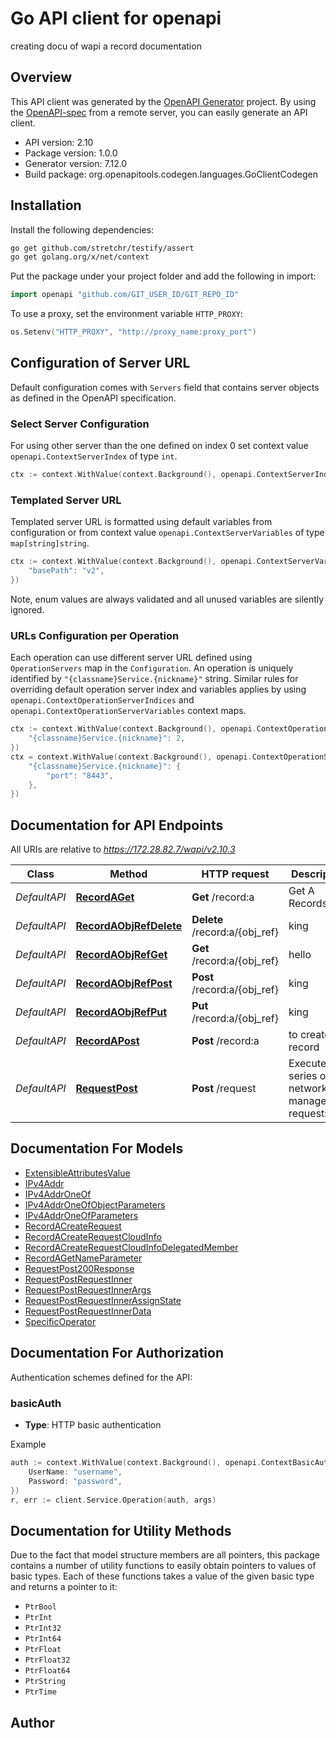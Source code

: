 # Go API client for openapi

creating docu of wapi a record documentation

## Overview
This API client was generated by the [OpenAPI Generator](https://openapi-generator.tech) project.  By using the [OpenAPI-spec](https://www.openapis.org/) from a remote server, you can easily generate an API client.

- API version: 2.10
- Package version: 1.0.0
- Generator version: 7.12.0
- Build package: org.openapitools.codegen.languages.GoClientCodegen

## Installation

Install the following dependencies:

```sh
go get github.com/stretchr/testify/assert
go get golang.org/x/net/context
```

Put the package under your project folder and add the following in import:

```go
import openapi "github.com/GIT_USER_ID/GIT_REPO_ID"
```

To use a proxy, set the environment variable `HTTP_PROXY`:

```go
os.Setenv("HTTP_PROXY", "http://proxy_name:proxy_port")
```

## Configuration of Server URL

Default configuration comes with `Servers` field that contains server objects as defined in the OpenAPI specification.

### Select Server Configuration

For using other server than the one defined on index 0 set context value `openapi.ContextServerIndex` of type `int`.

```go
ctx := context.WithValue(context.Background(), openapi.ContextServerIndex, 1)
```

### Templated Server URL

Templated server URL is formatted using default variables from configuration or from context value `openapi.ContextServerVariables` of type `map[string]string`.

```go
ctx := context.WithValue(context.Background(), openapi.ContextServerVariables, map[string]string{
	"basePath": "v2",
})
```

Note, enum values are always validated and all unused variables are silently ignored.

### URLs Configuration per Operation

Each operation can use different server URL defined using `OperationServers` map in the `Configuration`.
An operation is uniquely identified by `"{classname}Service.{nickname}"` string.
Similar rules for overriding default operation server index and variables applies by using `openapi.ContextOperationServerIndices` and `openapi.ContextOperationServerVariables` context maps.

```go
ctx := context.WithValue(context.Background(), openapi.ContextOperationServerIndices, map[string]int{
	"{classname}Service.{nickname}": 2,
})
ctx = context.WithValue(context.Background(), openapi.ContextOperationServerVariables, map[string]map[string]string{
	"{classname}Service.{nickname}": {
		"port": "8443",
	},
})
```

## Documentation for API Endpoints

All URIs are relative to *https://172.28.82.7/wapi/v2.10.3*

Class | Method | HTTP request | Description
------------ | ------------- | ------------- | -------------
*DefaultAPI* | [**RecordAGet**](docs/DefaultAPI.md#recordaget) | **Get** /record:a | Get A Records
*DefaultAPI* | [**RecordAObjRefDelete**](docs/DefaultAPI.md#recordaobjrefdelete) | **Delete** /record:a/{obj_ref} | king
*DefaultAPI* | [**RecordAObjRefGet**](docs/DefaultAPI.md#recordaobjrefget) | **Get** /record:a/{obj_ref} | hello
*DefaultAPI* | [**RecordAObjRefPost**](docs/DefaultAPI.md#recordaobjrefpost) | **Post** /record:a/{obj_ref} | king
*DefaultAPI* | [**RecordAObjRefPut**](docs/DefaultAPI.md#recordaobjrefput) | **Put** /record:a/{obj_ref} | king
*DefaultAPI* | [**RecordAPost**](docs/DefaultAPI.md#recordapost) | **Post** /record:a | to create  record
*DefaultAPI* | [**RequestPost**](docs/DefaultAPI.md#requestpost) | **Post** /request | Execute a series of network management requests


## Documentation For Models

 - [ExtensibleAttributesValue](docs/ExtensibleAttributesValue.md)
 - [IPv4Addr](docs/IPv4Addr.md)
 - [IPv4AddrOneOf](docs/IPv4AddrOneOf.md)
 - [IPv4AddrOneOfObjectParameters](docs/IPv4AddrOneOfObjectParameters.md)
 - [IPv4AddrOneOfParameters](docs/IPv4AddrOneOfParameters.md)
 - [RecordACreateRequest](docs/RecordACreateRequest.md)
 - [RecordACreateRequestCloudInfo](docs/RecordACreateRequestCloudInfo.md)
 - [RecordACreateRequestCloudInfoDelegatedMember](docs/RecordACreateRequestCloudInfoDelegatedMember.md)
 - [RecordAGetNameParameter](docs/RecordAGetNameParameter.md)
 - [RequestPost200Response](docs/RequestPost200Response.md)
 - [RequestPostRequestInner](docs/RequestPostRequestInner.md)
 - [RequestPostRequestInnerArgs](docs/RequestPostRequestInnerArgs.md)
 - [RequestPostRequestInnerAssignState](docs/RequestPostRequestInnerAssignState.md)
 - [RequestPostRequestInnerData](docs/RequestPostRequestInnerData.md)
 - [SpecificOperator](docs/SpecificOperator.md)


## Documentation For Authorization


Authentication schemes defined for the API:
### basicAuth

- **Type**: HTTP basic authentication

Example

```go
auth := context.WithValue(context.Background(), openapi.ContextBasicAuth, openapi.BasicAuth{
	UserName: "username",
	Password: "password",
})
r, err := client.Service.Operation(auth, args)
```


## Documentation for Utility Methods

Due to the fact that model structure members are all pointers, this package contains
a number of utility functions to easily obtain pointers to values of basic types.
Each of these functions takes a value of the given basic type and returns a pointer to it:

* `PtrBool`
* `PtrInt`
* `PtrInt32`
* `PtrInt64`
* `PtrFloat`
* `PtrFloat32`
* `PtrFloat64`
* `PtrString`
* `PtrTime`

## Author



